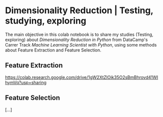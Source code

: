 # Dimensionality Reduction | Testing, studying, exploring

The main objective in this colab notebook is to share my studies (Testing, exploring) about _Dimensionality Reduction in Python_ from DataCamp's Carrer Track _Machine Learning Scientist with Python_, using some methods about Feature Extraction and Feature Selection.

## Feature Extraction
https://colab.research.google.com/drive/1gW2XtZlOik35O2sBmBhrovd41WIhymVq?usp=sharing

## Feature Selection
[...]
